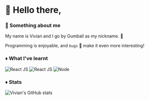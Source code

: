# :wave: Hello there,
### :speech_balloon: Something about me
My name is Vivian and I go by Gumball as my nickname. :whale:

Programming is enjoyable, and `bugs` :bug: make it even more interesting!

### :diamonds: What I've learnt
<img alt="React JS" src="https://img.shields.io/badge/-React%20JS-61DAFB?logo=react&logoColor=5ED3F3&color=262D3D&style=for-the-badge" />  <img alt="React JS" src="https://img.shields.io/badge/-React%20Native-61DAFB?logo=react&logoColor=5ED3F3&color=262D3D&style=for-the-badge" />  <img alt="Node" src="https://img.shields.io/badge/-Node.js-61DAFB?logo=node&logoColor=66A05A&color=262D3D&style=for-the-badge" />


### :diamonds: Stats
![Vivian's GitHub stats](https://github-readme-stats.vercel.app/api?username=gumball09&show_icons=true&theme=onedark)
